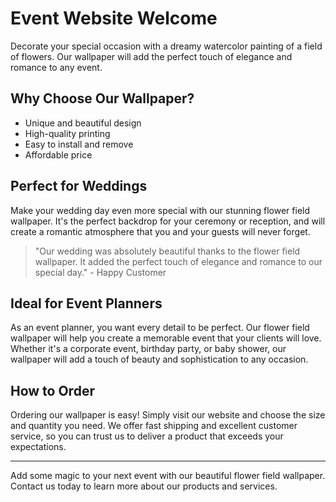 <!--
Write me markdown content of website with wallpaper:

"A dreamy watercolor painting of a field of flowers for a wedding or event planning website"

The header of the page should not be copy of the text but rather a real content of the website which is using this wallpaper.

- Feel free to use structure like headings, bullets, numbering, blockquotes, paragraphs, horizontal lines, etc.
- You can use formatting like bold or _italic_
- You can include UTF-8 emojis
- Links should be only #hash anchors (and you can refer to the document itself)
- Do not include images
-->

<!--font:Montserrat-->

# Event Website Welcome

Decorate your special occasion with a dreamy watercolor painting of a field of flowers. Our wallpaper will add the perfect touch of elegance and romance to any event.

## Why Choose Our Wallpaper?

- Unique and beautiful design
- High-quality printing
- Easy to install and remove
- Affordable price

## Perfect for Weddings

Make your wedding day even more special with our stunning flower field wallpaper. It's the perfect backdrop for your ceremony or reception, and will create a romantic atmosphere that you and your guests will never forget.

> "Our wedding was absolutely beautiful thanks to the flower field wallpaper. It added the perfect touch of elegance and romance to our special day." - Happy Customer

## Ideal for Event Planners

As an event planner, you want every detail to be perfect. Our flower field wallpaper will help you create a memorable event that your clients will love. Whether it's a corporate event, birthday party, or baby shower, our wallpaper will add a touch of beauty and sophistication to any occasion.

## How to Order

Ordering our wallpaper is easy! Simply visit our website and choose the size and quantity you need. We offer fast shipping and excellent customer service, so you can trust us to deliver a product that exceeds your expectations.

---

Add some magic to your next event with our beautiful flower field wallpaper. Contact us today to learn more about our products and services.
